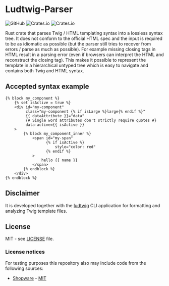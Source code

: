 # Ludtwig-Parser

![GitHub](https://img.shields.io/github/license/MalteJanz/ludtwig-parser?color=blue&style=flat-square)
![Crates.io](https://img.shields.io/crates/v/ludtwig-parser?style=flat-square)
![Crates.io](https://img.shields.io/crates/d/ludtwig-parser?style=flat-square)

Rust crate that parses Twig / HTML templating syntax into a lossless syntax tree.
It does not conform to the official HTML spec and the input is required to be as idiomatic as possible (but the parser
still tries to recover from errors / parse as much as possible).
For example missing closing tags in HTML result in a parsing error (even if browsers can interpret the HTML and
reconstruct the closing tag).
This makes it possible to represent the template in a hierarchical untyped tree which is easy to navigate and contains
both Twig and HTML syntax.

## Accepted syntax example

```twig
{% block my_component %}
    {% set isActive = true %}
    <div id="my-component"
         class="my-component {% if isLarge %}large{% endif %}"
         {{ dataAttribute }}="data"
         {# Single word attributes don't strictly require quotes #}
         data-active={{ isActive }}
    >
        {% block my_component_inner %}
            <span id="my-span"
                  {% if isActive %}
                      style="color: red"
                  {% endif %}
            >
                hello {{ name }}
            </span>
        {% endblock %}
    </div>
{% endblock %}
```

## Disclaimer

It is developed together with the [ludtwig](https://github.com/MalteJanz/ludtwig) CLI application for formatting and
analyzing Twig template files.

## License

MIT - see [LICENSE](https://github.com/MalteJanz/ludtwig/blob/main/LICENSE) file.

### License notices

For testing purposes this repository also may include code from the following sources:

- [Shopware](https://github.com/shopware/shopware) - [MIT](https://github.com/shopware/shopware/blob/master/LICENSE)

